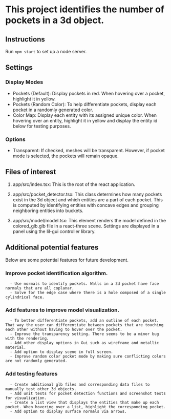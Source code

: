 # This project identifies the number of pockets in a 3d object.

## Instructions

Run `npm start` to set up a node server.

## Settings

### Display Modes

- Pockets (Default): Display pockets in red. When hovering over a pocket, highlight it in yellow.
- Pockets (Random Color): To help differentiate pockets, display each pocket in a randomly generated color.
- Color Map: Display each entity with its assigned unique color. When hovering over an entity, highlight it in yellow and display the entity id below for testing purposes.

### Options

- Transparent: If checked, meshes will be transparent. However, if pocket mode is selected, the pockets will remain opaque.

## Files of interest

1. app/src/index.tsx: This is the root of the react application.

2. app/src/pocket_detector.tsx: This class determines how many pockets exist in the 3d object and which entities are a part of each pocket. This is computed by identifying entities with concave edges and grouping neighboring entities into buckets.

3. app/src/model/model.tsx: This element renders the model defined in the colored_glb.glb file in a react-three scene. Settings are displayed in a panel using the lil-gui controller library.

## Additional potential features

Below are some potential features for future development.

### Improve pocket identification algorithm.
      - Use normals to identify pockets. Walls in a 3d pocket have face normals that are all coplanar.
      - Solve for the edge case where there is a hole composed of a single cylindrical face.

### Add features to improve model visualization.
      - To better differentiate pockets, add an outline of each pocket. That way the user can differentiate between pockets that are touching each other without having to hover over the pocket.
      - Improve the transparency setting. There seems to be a minor bug with the rendering.
      - Add other display options in Gui such as wireframe and metallic material.
      - Add option to display scene in full screen.
      - Improve random color pocket mode by making sure conflicting colors are not randomly generated.

### Add testing features
      - Create additional glb files and corresponding data files to manually test other 3d objects.
      - Add unit tests for pocket detection functions and screenshot tests for visualization.
      - Create a list view that displays the entities that make up each pocket. When hovering over a list, highlight the corresponding pocket.
      - Add option to display surface normals via arrows.
